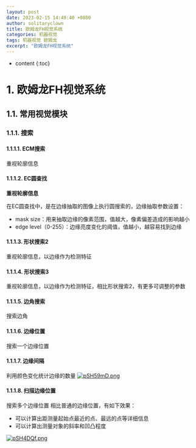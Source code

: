 ```yaml
---
layout: post
date: 2023-02-15 14:49:40 +0800
author: solitaryclown
title: 欧姆龙FH视觉系统
categories: 机器视觉
tags: 机器视觉 欧姆龙
excerpt: "欧姆龙FH视觉系统"
---
```

* content
{:toc}


# 1. 欧姆龙FH视觉系统

## 1.1. 常用视觉模块
### 1.1.1. 搜索
#### 1.1.1.1. ECM搜索
重视轮廓信息

#### 1.1.1.2. EC圆查找
**重视轮廓信息**

在EC圆查找中，是在边缘抽取的图像上执行圆搜索的，边缘抽取参数设置：

* mask size：用来抽取边缘的像素范围，值越大，像素偏差造成的影响越小
* edge level（0-255）：边缘亮度变化的阈值，值越小，越容易找到边缘


#### 1.1.1.3. 形状搜索2
重视轮廓信息，以边缘作为检测特征

#### 1.1.1.4. 形状搜索3
重视轮廓信息，以边缘作为检测特征，相比形状搜索2，有更多可调整的参数

#### 1.1.1.5. 边角搜索
搜索边角

#### 1.1.1.6. 边缘位置
搜索一个边缘位置

#### 1.1.1.7. 边缘间隔
利用颜色变化统计边缘的数量
[![pSH59mD.png](https://s1.ax1x.com/2023/02/16/pSH59mD.png)](https://imgse.com/i/pSH59mD)

#### 1.1.1.8. 扫描边缘位置
搜索多个边缘位置
相比普通的边缘位置，有如下效果：

* 可以计算出距测量起始点最近的点、最远的点等详细信息
* 可以计算出测量对象的斜率和凹凸程度

[![pSH4DQf.png](https://s1.ax1x.com/2023/02/16/pSH4DQf.png)](https://imgse.com/i/pSH4DQf)

